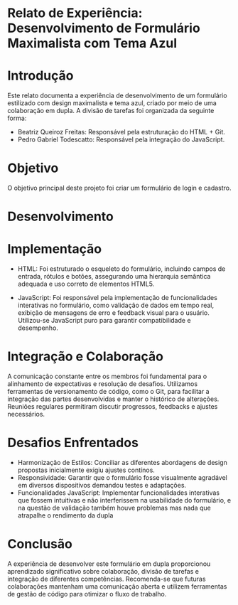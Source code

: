 # Relato de Experiência: Desenvolvimento de Formulário Maximalista com Tema Azul

# Introdução

Este relato documenta a experiência de desenvolvimento de um formulário estilizado com design maximalista e tema azul, criado por meio de uma colaboração em dupla. A divisão de tarefas foi organizada da seguinte forma:

- Beatriz Queiroz Freitas: Responsável pela estruturação do HTML + Git.
- Pedro Gabriel Todescatto: Responsável pela integração do JavaScript.

# Objetivo

O objetivo principal deste projeto foi criar um formulário de login e cadastro.
# Desenvolvimento


# Implementação

- HTML: Foi estruturado o esqueleto do formulário, incluindo campos de entrada, rótulos e botões, assegurando uma hierarquia semântica adequada e uso correto de elementos HTML5.

- JavaScript: Foi responsável pela implementação de funcionalidades interativas no formulário, como validação de dados em tempo real, exibição de mensagens de erro e feedback visual para o usuário. Utilizou-se JavaScript puro para garantir compatibilidade e desempenho.

# Integração e Colaboração

A comunicação constante entre os membros foi fundamental para o alinhamento de expectativas e resolução de desafios. Utilizamos ferramentas de versionamento de código, como o Git, para facilitar a integração das partes desenvolvidas e manter o histórico de alterações. Reuniões regulares permitiram discutir progressos, feedbacks e ajustes necessários.

# Desafios Enfrentados

- Harmonização de Estilos: Conciliar as diferentes abordagens de design propostas inicialmente exigiu ajustes contínos.
- Responsividade: Garantir que o formulário fosse visualmente agradável em diversos dispositivos demandou testes e adaptações.
- Funcionalidades JavaScript: Implementar funcionalidades interativas que fossem intuitivas e não interferissem na usabilidade do formulário, e na questão de validação também houve problemas mas nada que atrapalhe o rendimento da dupla

# Conclusão

A experiência de desenvolver este formulário em dupla proporcionou aprendizado significativo sobre colaboração, divisão de tarefas e integração de diferentes competências. Recomenda-se que futuras colaborações mantenham uma comunicação aberta e utilizem ferramentas de gestão de código para otimizar o fluxo de trabalho.

